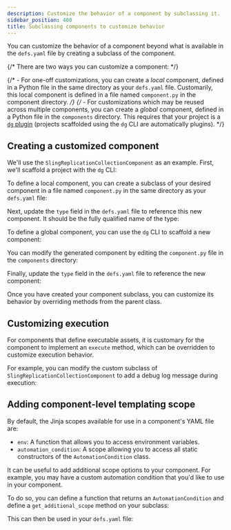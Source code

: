 ```yaml
---
description: Customize the behavior of a component by subclassing it.
sidebar_position: 400
title: Subclassing components to customize behavior
---
```


You can customize the behavior of a component beyond what is available in the `defs.yaml` file by creating a subclass of the component.

{/* There are two ways you can customize a component: */}

{/* - For one-off customizations, you can create a _local_ component, defined in a Python file in the same directory as your `defs.yaml` file. Customarily, this local component is defined in a file named `component.py` in the component directory. */}
{/* - For customizations which may be reused across multiple components, you can create a _global_ component, defined in a Python file in the `components` directory. This requires that your project is a [`dg` plugin](./creating-dg-plugin) (projects scaffolded using the `dg` CLI are automatically plugins). */}

## Creating a customized component

We'll use the `SlingReplicationCollectionComponent` as an example. First, we'll scaffold a project with the `dg` CLI:

<CliInvocationExample path="docs_snippets/docs_snippets/guides/components/customizing-existing-component/1-scaffold-project.txt" />
<CliInvocationExample path="docs_snippets/docs_snippets/guides/components/customizing-existing-component/2-tree.txt" />

<Tabs>
<TabItem value="local" label="Local component">

To define a local component, you can create a subclass of your desired component in a file named `component.py` in the same directory as your `defs.yaml` file:

<CodeExample
  path="docs_snippets/docs_snippets/guides/components/customizing-existing-component/local/3-component.py"
  language="python"
  title="my_project/defs/my_sling_sync/component.py"
/>

Next, update the `type` field in the `defs.yaml` file to reference this new component. It should be the fully qualified name of the type:

<CodeExample
  path="docs_snippets/docs_snippets/guides/components/customizing-existing-component/local/5-defs.yaml"
  language="yaml"
  title="my_project/defs/my_sling_sync/defs.yaml"
/>

<CliInvocationExample path="docs_snippets/docs_snippets/guides/components/customizing-existing-component/local/4-tree.txt" />
</TabItem>
<TabItem value="global" label="Global component">

To define a global component, you can use the `dg` CLI to scaffold a new component:

<CliInvocationExample path="docs_snippets/docs_snippets/guides/components/customizing-existing-component/global/3-scaffold-component.txt" />

<CliInvocationExample path="docs_snippets/docs_snippets/guides/components/customizing-existing-component/global/5-tree.txt" />

You can modify the generated component by editing the `component.py` file in the `components` directory:

<CodeExample
  path="docs_snippets/docs_snippets/guides/components/customizing-existing-component/global/4-component.py"
  language="python"
  title="my_project/components/custom_sling_replication_component.py"
/>

Finally, update the `type` field in the `defs.yaml` file to reference the new component:

<CodeExample path="docs_snippets/docs_snippets/guides/components/customizing-existing-component/global/6-defs.yaml" language="yaml" title="my_project/defs/my_sling_sync/defs.yaml" />
</TabItem>
</Tabs>

Once you have created your component subclass, you can customize its behavior by overriding methods from the parent class.

## Customizing execution

For components that define executable assets, it is customary for the component to implement an `execute` method, which can be overridden to customize execution behavior.

For example, you can modify the custom subclass of `SlingReplicationCollectionComponent` to add a debug log message during execution:

<CodeExample
  path="docs_snippets/docs_snippets/guides/components/customizing-existing-component/7-component.py"
  language="python"
/>

## Adding component-level templating scope

By default, the Jinja scopes available for use in a component's YAML file are:

- `env`: A function that allows you to access environment variables.
- `automation_condition`: A scope allowing you to access all static constructors of the `AutomationCondition` class.

It can be useful to add additional scope options to your component. For example, you may have a custom automation condition that you'd like to use in your component.

To do so, you can define a function that returns an `AutomationCondition` and define a `get_additional_scope` method on your subclass:

<CodeExample
  path="docs_snippets/docs_snippets/guides/components/customizing-existing-component/8-component.py"
  language="python"
/>

This can then be used in your `defs.yaml` file:

<Tabs>
  <TabItem value="local" label="Local component">
    <CodeExample
      path="docs_snippets/docs_snippets/guides/components/customizing-existing-component/local/9-defs.yaml"
      language="yaml"
    />
  </TabItem>
  <TabItem value="global" label="Global component">
    <CodeExample
      path="docs_snippets/docs_snippets/guides/components/customizing-existing-component/global/9-defs.yaml"
      language="yaml"
    />
  </TabItem>
</Tabs>
